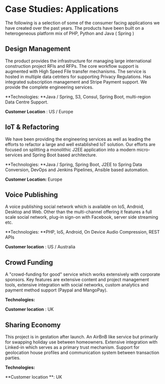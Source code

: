 # Case Studies: Applications

The following is a selection of some of the consumer facing applications we have created over the past years. The products have been built on a heterogeneous platform mix of PHP, Python and Java \( Spring \)

## Design Management

The product provides the infrastructure for managing large international construction project RFIs and RFPs. The core workflow support is augmented with High Speed File transfer mechanisms. The service is hosted in multiple data cetnters for supporting Privacy Regulations. Has integrated subscription management and Stripe Payment support. We provide the complete engineering services.

**Technologies: **Java / Spring, S3, Consul, Spring Boot, multi-region Data Centre Support.

**Customer Location** : US / Europe

## IoT & Refactoring

We have been providing the engineering services as well as leading the efforts to refactor a large and well established IoT solution. Our efforts are focused on splitting a monolithic J2EE application into a modern micro-services and Spring Boot based architecture.

**Technologies: **Java / Spring, Spring Boot, J2EE to Spring Data Conversion, DevOps and Jenkins Pipelines, Ansible based automation.

**Customer Location:** Europe

## Voice Publishing

A voice publishing social network which is available on IoS, Android, Desktop and Web. Other than the multi-channel offering it features a full scale social network, plug-in sign-on with Facebook, server side streaming etc.

**Technologies: **PHP, IoS, Android, On Device Audio Compression, REST APIs

**Customer location** : US / Australia

## Crowd Funding

A "crowd-funding for good" service which works extensively with corporate sponsors. Key features are extensive content and project management tools, extensive integration with social networks, custom analytics and payment method support \(Paypal and MangoPay\).

**Technologies:**

**Customer location** : UK

## Sharing Economy

This project is in gestation after launch. An AirBnB like service but primarily for swapping holiday use between homeowners. Extensive integration with Linked-in which serves as a primary trust mechanism. Support for geolocation house profiles and communication system between transaction parties.

**Technologies:**

**Customer location **: UK

## 



